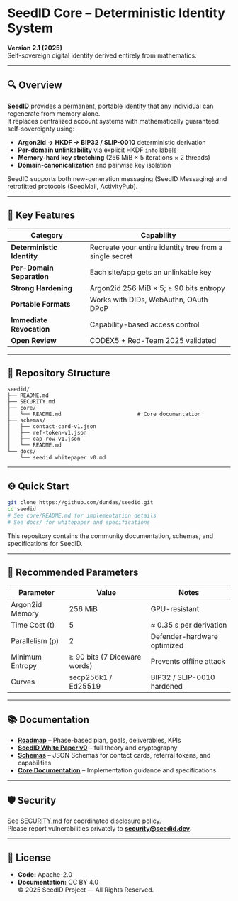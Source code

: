 # SeedID Core – Deterministic Identity System
**Version 2.1 (2025)**  
Self-sovereign digital identity derived entirely from mathematics.

---

## 🔍 Overview
**SeedID** provides a permanent, portable identity that any individual can regenerate from memory alone.  
It replaces centralized account systems with mathematically guaranteed self-sovereignty using:

- **Argon2id → HKDF → BIP32 / SLIP-0010** deterministic derivation  
- **Per-domain unlinkability** via explicit HKDF `info` labels  
- **Memory-hard key stretching** (256 MiB × 5 iterations × 2 threads)  
- **Domain-canonicalization** and pairwise key isolation  

SeedID supports both new-generation messaging (SeedID Messaging) and retrofitted protocols (SeedMail, ActivityPub).

---

## 🧩 Key Features
| Category | Capability |
|-----------|-------------|
| **Deterministic Identity** | Recreate your entire identity tree from a single secret |
| **Per-Domain Separation** | Each site/app gets an unlinkable key |
| **Strong Hardening** | Argon2id 256 MiB × 5; ≥ 90 bits entropy |
| **Portable Formats** | Works with DIDs, WebAuthn, OAuth DPoP |
| **Immediate Revocation** | Capability-based access control |
| **Open Review** | CODEX5 + Red-Team 2025 validated |

---

## 📁 Repository Structure
```
seedid/
├── README.md
├── SECURITY.md
├── core/
│   └── README.md                        # Core documentation
├── schemas/
│   ├── contact-card-v1.json
│   ├── ref-token-v1.json
│   ├── cap-row-v1.json
│   └── README.md
└── docs/
    └── seedid whitepaper v0.md
```

---

## ⚙️ Quick Start
```bash
git clone https://github.com/dundas/seedid.git
cd seedid
# See core/README.md for implementation details
# See docs/ for whitepaper and specifications
```
This repository contains the community documentation, schemas, and specifications for SeedID.

---

## 🧮 Recommended Parameters
| Parameter | Value | Notes |
|------------|--------|-------|
| Argon2id Memory | 256 MiB | GPU-resistant |
| Time Cost (t) | 5 | ≈ 0.35 s per derivation |
| Parallelism (p) | 2 | Defender-hardware optimized |
| Minimum Entropy | ≥ 90 bits (7 Diceware words) | Prevents offline attack |
| Curves | secp256k1 / Ed25519 | BIP32 / SLIP-0010 hardened |

---

## 📚 Documentation
- **[Roadmap](ROADMAP.md)** – Phase-based plan, goals, deliverables, KPIs
- **[SeedID White Paper v0](docs/seedid%20whitepaper%20v0.md)** – full theory and cryptography
- **[Schemas](schemas/)** – JSON Schemas for contact cards, referral tokens, and capabilities
- **[Core Documentation](core/)** – Implementation guidance and specifications

---

## 🛡 Security
See [SECURITY.md](SECURITY.md) for coordinated disclosure policy.  
Please report vulnerabilities privately to **security@seedid.dev**.

---

## 📜 License
- **Code:** Apache-2.0  
- **Documentation:** CC BY 4.0  
© 2025 SeedID Project — All Rights Reserved.
